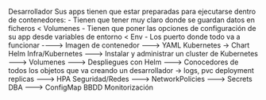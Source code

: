 
Desarrollador
    Sus apps tienen que estar preparadas para ejecutarse dentro de contenedores:
        - Tienen que tener muy claro donde se guardan datos en ficheros < Volumenes
        - Tienen que poner las opciones de configuración de su app desde variables de entorno < Env
        - Los puerto donde todo va a funcionar
        ----> Imagen de contenedor
            ---> YAML Kubernetes -> Chart Helm
Infra/Kubernetes
    ---> Instalar y administrar un cluster de Kubernetes
        ---> Volumenes
    ---> Despliegues con Helm
    ---> Conocedores de todos los objetos que va creando un desarrollador
        -> logs, pvc deployment replicas 
        ---> HPA
Seguridad/Redes
    ---> NetworkPolicies
    ---> Secrets
DBA
    ---> ConfigMap BBDD
Monitorización